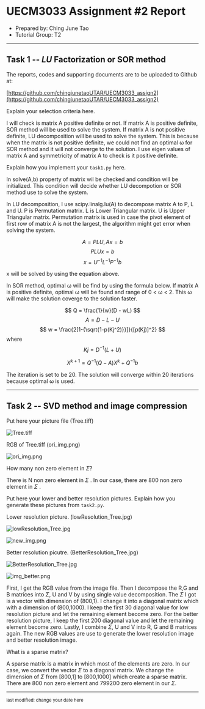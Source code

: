 UECM3033 Assignment #2 Report
========================================================

- Prepared by: Ching June Tao
- Tutorial Group: T2

--------------------------------------------------------

## Task 1 --  $LU$ Factorization or SOR method

The reports, codes and supporting documents are to be uploaded to Github at: 

[https://github.com/chingjunetaoUTAR/UECM3033_assign2](https://github.com/chingjunetaoUTAR/UECM3033_assign2)

Explain your selection criteria here.

I will check is matrix A positive definite or not. If matrix A is positive definite, SOR method will be used to solve the system. If matrix A is not positive definite, LU decomposition will be used to solve the system. This is because when the matrix is not positive definite, we could not find an optimal ω for SOR method and it will not converge to the solution.
I use eigen values of matrix A and symmetricity of matrix A to check is it positive definite. 

Explain how you implement your `task1.py` here.

In solve(A,b)
property of matrix wil be checked and condition will be initialized.
This condition will decide whether LU decompotion or SOR method use to solve the system.

In LU decomposition, I use scipy.linalg.lu(A) to decompose matrix A to P, L and U.
P is Permutation matrix.
L is Lower Triangular matrix.
U is Upper Triangular matrix.
Permutation matrix is used in case the pivot element of first row of matrix A is not the largest, the algorithm might get error when solving the system.

$$ A = PLU  ,    Ax = b$$
$$ PLUx = b $$
$$ x =  U^{-1}L^{-1}P^{-1}b $$

x will be solved by using the equation above. 


In SOR method, optimal ω will be find by using the formula below. If matrix A is positive definite, optimal ω will be found and range of 0 < ω < 2. This ω will make the solution coverge to the solution faster.

$$ Q = \frac{1}{w}(D - wL) $$
$$ A = D-L-U $$
$$ w = \frac{2[1-{\sqrt{1-p(Kj^2)}}]}{[p(Kj)]^2} $$
where  $$Kj = D^{-1}(L+U)$$

$$ X^{k+1} = Q^{-1}(Q-A)X^{k} + Q^{-1}b$$

The iteration is set to be 20. The solution will converge within 20 iterations because optimal ω is used.

 

---------------------------------------------------------

## Task 2 -- SVD method and image compression

Put here your picture file (Tree.tiff)

![Tree.tiff](Tree.tiff)

RGB of Tree.tiff (ori_img.png)

![ori_img.png](ori_img.png)

How many non zero element in $\Sigma$?

There is N non zero element in $\Sigma$ .
In our case, there are 800 non zero element in $\Sigma$ .


Put here your lower and better resolution pictures. Explain how you generate
these pictures from `task2.py`.

Lower resolution picture. (lowResolution_Tree.jpg)

![lowResolution_Tree.jpg](lowResolution_Tree.jpg)

![new_img.png](new_img.png)

Better resolution picutre. (BetterResolution_Tree.jpg)

![BetterResolution_Tree.jpg](BetterResolution_Tree.jpg)

![img_better.png](img_better.png)


First, I get the RGB value from the image file. Then I decompose the R,G and B matrices into $\Sigma$, U and V by using single value decomposition. The $\Sigma$ I got is a vector with dimension of (800,1). I change it into a diagonal matrix which with a dimension of (800,1000). I keep the first 30 diagonal value for low resolution picture and let the remaining element become zero. For the better resolution picture, I keep the first 200 diagonal value and let the remaining element become zero. Lastly, I combine $\Sigma$, U and V into R, G and B matrices again. The new RGB values are use to generate the lower resolution image and better resolution image.


What is a sparse matrix?

A sparse matrix is a matrix in which most of the elements are zero.
In our case, we convert the vector $\Sigma$ to a diagonal matrix. We change the dimension of $\Sigma$ from [800,1] to [800,1000] which create a sparse matrix. There are 800 non zero element and 799200 zero element in our $\Sigma$.



-----------------------------------

<sup>last modified: change your date here</sup>
